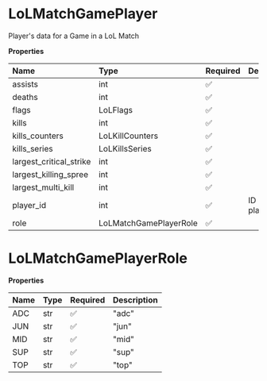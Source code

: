 # LoLMatchGamePlayer

Player's data for a Game in a LoL Match

**Properties**

| Name                    | Type                   | Required | Description      |
| :---------------------- | :--------------------- | :------- | :--------------- |
| assists                 | int                    | ✅       |                  |
| deaths                  | int                    | ✅       |                  |
| flags                   | LoLFlags               | ✅       |                  |
| kills                   | int                    | ✅       |                  |
| kills_counters          | LoLKillCounters        | ✅       |                  |
| kills_series            | LoLKillsSeries         | ✅       |                  |
| largest_critical_strike | int                    | ✅       |                  |
| largest_killing_spree   | int                    | ✅       |                  |
| largest_multi_kill      | int                    | ✅       |                  |
| player_id               | int                    | ✅       | ID of the player |
| role                    | LoLMatchGamePlayerRole | ✅       |                  |

# LoLMatchGamePlayerRole

**Properties**

| Name | Type | Required | Description |
| :--- | :--- | :------- | :---------- |
| ADC  | str  | ✅       | "adc"       |
| JUN  | str  | ✅       | "jun"       |
| MID  | str  | ✅       | "mid"       |
| SUP  | str  | ✅       | "sup"       |
| TOP  | str  | ✅       | "top"       |

<!-- This file was generated by liblab | https://liblab.com/ -->
